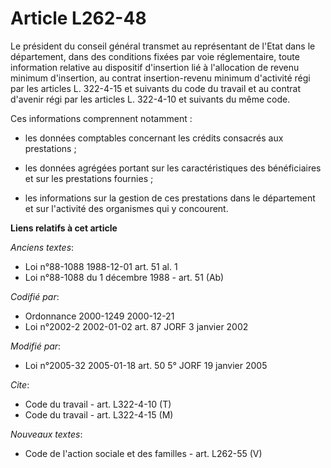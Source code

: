 # Article L262-48

Le président du conseil général transmet au représentant de l'Etat dans le département, dans des conditions fixées par voie
réglementaire, toute information relative au dispositif d'insertion lié à l'allocation de revenu minimum d'insertion, au
contrat insertion-revenu minimum d'activité régi par les articles L. 322-4-15 et suivants du code du travail et au contrat
d'avenir régi par les articles L. 322-4-10 et suivants du même code.

Ces informations comprennent notamment :

- les données comptables concernant les crédits consacrés aux prestations ;

- les données agrégées portant sur les caractéristiques des bénéficiaires et sur les prestations fournies ;

- les informations sur la gestion de ces prestations dans le département et sur l'activité des organismes qui y concourent.

**Liens relatifs à cet article**

_Anciens textes_:

  - Loi n°88-1088 1988-12-01 art. 51 al. 1
  - Loi n°88-1088 du 1 décembre 1988 - art. 51 (Ab)

_Codifié par_:

  - Ordonnance 2000-1249 2000-12-21
  - Loi n°2002-2 2002-01-02 art. 87 JORF 3 janvier 2002

_Modifié par_:

  - Loi n°2005-32 2005-01-18 art. 50 5° JORF 19 janvier 2005

_Cite_:

  - Code du travail - art. L322-4-10 (T)
  - Code du travail - art. L322-4-15 (M)

_Nouveaux textes_:

  - Code de l'action sociale et des familles - art. L262-55 (V)
